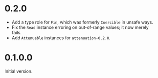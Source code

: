 # 0.2.0

* Add a type role for `Fin`, which was formerly `Coercible` in unsafe ways.
* Fix the `Read` instance erroring on out-of-range values; it now merely fails.
* Add `Attenuable` instances for `attenuation-0.2.0`.

# 0.1.0.0

Initial version.
